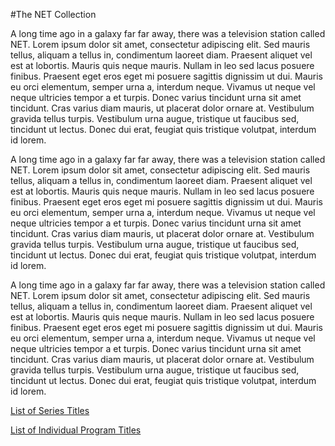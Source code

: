 #The NET Collection


A long time ago in a galaxy far far away, there was a television station called NET. Lorem ipsum dolor sit amet, consectetur adipiscing elit. Sed mauris tellus, aliquam a tellus in, condimentum laoreet diam. Praesent aliquet vel est at lobortis. Mauris quis neque mauris. Nullam in leo sed lacus posuere finibus. Praesent eget eros eget mi posuere sagittis dignissim ut dui. Mauris eu orci elementum, semper urna a, interdum neque. Vivamus ut neque vel neque ultricies tempor a et turpis. Donec varius tincidunt urna sit amet tincidunt. Cras varius diam mauris, ut placerat dolor ornare at. Vestibulum gravida tellus turpis. Vestibulum urna augue, tristique ut faucibus sed, tincidunt ut lectus. Donec dui erat, feugiat quis tristique volutpat, interdum id lorem.

A long time ago in a galaxy far far away, there was a television station called NET. Lorem ipsum dolor sit amet, consectetur adipiscing elit. Sed mauris tellus, aliquam a tellus in, condimentum laoreet diam. Praesent aliquet vel est at lobortis. Mauris quis neque mauris. Nullam in leo sed lacus posuere finibus. Praesent eget eros eget mi posuere sagittis dignissim ut dui. Mauris eu orci elementum, semper urna a, interdum neque. Vivamus ut neque vel neque ultricies tempor a et turpis. Donec varius tincidunt urna sit amet tincidunt. Cras varius diam mauris, ut placerat dolor ornare at. Vestibulum gravida tellus turpis. Vestibulum urna augue, tristique ut faucibus sed, tincidunt ut lectus. Donec dui erat, feugiat quis tristique volutpat, interdum id lorem.


A long time ago in a galaxy far far away, there was a television station called NET. Lorem ipsum dolor sit amet, consectetur adipiscing elit. Sed mauris tellus, aliquam a tellus in, condimentum laoreet diam. Praesent aliquet vel est at lobortis. Mauris quis neque mauris. Nullam in leo sed lacus posuere finibus. Praesent eget eros eget mi posuere sagittis dignissim ut dui. Mauris eu orci elementum, semper urna a, interdum neque. Vivamus ut neque vel neque ultricies tempor a et turpis. Donec varius tincidunt urna sit amet tincidunt. Cras varius diam mauris, ut placerat dolor ornare at. Vestibulum gravida tellus turpis. Vestibulum urna augue, tristique ut faucibus sed, tincidunt ut lectus. Donec dui erat, feugiat quis tristique volutpat, interdum id lorem.


[List of Series Titles](/series-short.md)

[List of Individual Program Titles](net-collection-test/version2/net-collection/program.md)

